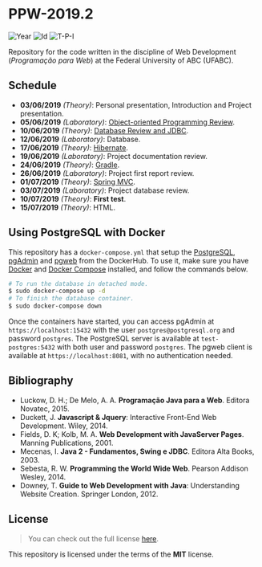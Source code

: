 # PPW-2019.2
![Year][year] ![Id][id] ![T-P-I][tpi]

Repository for the code written in the discipline of
Web Development (*Programação para Web*) at the 
Federal University of ABC (UFABC).

[year]: https://flat.badgen.net/badge/year/2019.2/blue
[id]: https://flat.badgen.net/badge/id/MCZA019-13/orange
[tpi]: https://flat.badgen.net/badge/T-P-I/2-2-4/grey

## Schedule

- **03/06/2019** *(Theory)*: Personal presentation, Introduction
      and Project presentation.
- **05/06/2019** *(Laboratory)*: [Object-oriented Programming Review].
- **10/06/2019** *(Theory)*: [Database Review and JDBC].
- **12/06/2019** *(Laboratory)*: Database.
- **17/06/2019** *(Theory)*: [Hibernate].
- **19/06/2019** *(Laboratory)*: Project documentation review.
- **24/06/2019** *(Theory)*: [Gradle].
- **26/06/2019** *(Laboratory)*: Project first report review.
- **01/07/2019** *(Theory)*: [Spring MVC].
- **03/07/2019** *(Laboratory)*: Project database review.
- **10/07/2019** *(Theory)*: **First test**.
- **15/07/2019** *(Theory)*: HTML.

[Object-oriented Programming Review]: laboratory/2019.06.05/
[Database Review and JDBC]: laboratory/2019.06.10/
[Hibernate]: laboratory/2019.06.17/
[Gradle]: laboratory/2019.06.24/
[Spring MVC]: laboratory/2019.07.01/

## Using PostgreSQL with Docker

This repository has a `docker-compose.yml` that setup the [PostgreSQL],
[pgAdmin] and [pgweb] from the DockerHub. To use it, make sure you have
[Docker] and [Docker Compose] installed, and follow the commands below.

```bash
# To run the database in detached mode.
$ sudo docker-compose up -d
# To finish the database container.
$ sudo docker-compose down
```

Once the containers have started, you can access pgAdmin at
`https://localhost:15432` with the user `postgres@postgresql.org`
and password `postgres`. The PostgreSQL server is available at 
`test-postgres:5432` with both user and password `postgres`.
The pgweb client is available at `https://localhost:8081`,
with no authentication needed.

[PostgreSQL]: https://www.postgresql.org/
[pgAdmin]: https://www.pgadmin.org/
[pgweb]: https://sosedoff.github.io/pgweb/
[Docker]: https://www.docker.com/get-started
[Docker Compose]: https://docs.docker.com/compose/

## Bibliography

- Luckow, D. H.; De Melo, A. A. **Programação Java para a Web**.
  Editora Novatec, 2015.
- Duckett, J. **Javascript & Jquery**: Interactive Front-End 
  Web Development. Wiley, 2014.
- Fields, D. K; Kolb, M. A. **Web Development with JavaServer 
  Pages**. Manning Publications, 2001.
- Mecenas, I. **Java 2 - Fundamentos, Swing e JDBC**.
  Editora Alta Books, 2003.
- Sebesta, R. W. **Programming the World Wide Web**.
  Pearson Addison Wesley, 2014.
- Downey, T. **Guide to Web Development with Java**:
  Understanding Website Creation. Springer London, 2012.

## License

> You can check out the full license [here](LICENSE).

This repository is licensed under the terms of the **MIT** license.
